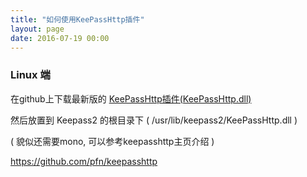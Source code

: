 ```yaml
---
title: "如何使用KeePassHttp插件"
layout: page
date: 2016-07-19 00:00
---
```



### Linux 端 ###

在github上下载最新版的 [KeePassHttp插件(KeePassHttp.dll)](https://github.com/pfn/keepasshttp/blob/master/mono/KeePassHttp.dll)

然后放置到 Keepass2 的根目录下 ( /usr/lib/keepass2/KeePassHttp.dll )


( 貌似还需要mono, 可以参考keepasshttp主页介绍 )

https://github.com/pfn/keepasshttp
